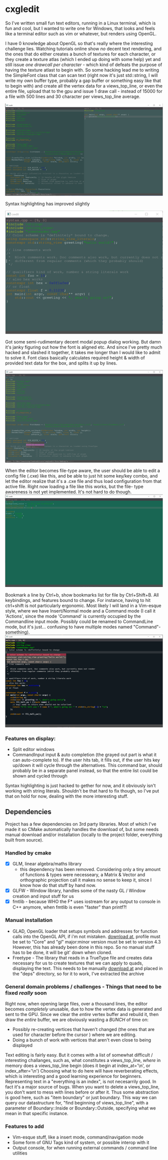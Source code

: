 # cxgledit

So I've written small fun text editors, running in a Linux terminal, which is fun and cool, but I wanted to 
write one for Windows, that looks and feels like a terminal editor such as vim or whatever, but renders
using OpenGL.

I have 0 knowledge about OpenGL so that's really where the interesting challenge lies. Watching tutorials online show *no* decent text rendering, and the ones that do
either creates a bunch of textures for each character, or they create a texture atlas (which I ended up doing with some 
help) yet and still issue *one drawcall per character* - which kind of defeats the purpose of having the texture
atlast to begin with. So some hacking lead me to writing the SimpleFont class that can scan text (right now it's just std::string,
I will write my own buffer type, probably a gap buffer or something easy like that to begin with) and create
all the vertex data for a views_top_line, or even the entire file, upload that to the gpu and issue 1 draw call - instead of 15000
for a file with 500 lines and 30 character per views_top_line average.

![First render](docs/img/initial.PNG)

Syntax highlighting has improved slightly

![Broader syntax highlighting](docs/img/syntax_highlighting.PNG)


Got some semi-rudimentary decent modal popup dialog working. But damn it's janky figuring out how the font is aligned etc. 
And since I've pretty much hacked and slashed it together, it takes me longer than I would like to admit to solve it.
Font class basically calculates required height & width of provided text data for the box, and splits it up by lines.

![ModalPopup popup dialog example](docs/img/modal_dialog_example.PNG)

When the editor becomes file-type aware, the user should be able to edit a config file (.cxe) like this,
and be able to just hit some key/key combo, and let the editor realize that it's a .cxe file and thus
load configuration from that active file. Right now loading a file like this works, but the file-
type awareness is not yet implemented. It's not hard to do though.
![Configuration of editor](docs/img/config_example.PNG)

Bookmark a line by Ctrl+b, show bookmarks list for file by Ctrl+Shift+B. All keybindings, and features bound to change.
For instance, having to hit ctrl+shift is not particularly ergonomic. Most likely I will land in a Vim-esque style,
where we have Insert/Normal mode and a Command mode (I call it 'Actions', since the mode 'Command' is currently occupied
by the Commandline input mode. Possibly could be renamed to CommandLine mode, but it's just... confusing to have multiple
modes named "Command"-something).
![First iteration of bookmark feature](docs/img/bookmarks_first_iteration.PNG)

### Features on display:
- Split editor windows
- CommandInput input & auto completion (the grayed out part is what it can auto-complete to). If the user hits tab, 
it fills out, if the user hits key up/down it will cycle through the alternatives. This command bar, should probably be in a separate
  panel instead, so that the entire list could be shown and cycled through
  

Syntax highlighting is just hacked to gether for now, and it obviously isn't working with string literals. 
Shouldn't be that hard to fix though, so I've put that on hold for now, dealing with the more interesting stuff.



## Dependencies
Project has a few dependencies on 3rd party libraries. Most of which I've made it so CMake automatically handles
the download of, but some needs manual download and/or installation (locally to the project folder, everything built 
from source).


### Handled by cmake
- [x] GLM, linear algebra/maths library
    - this dependency has been removed. Considering only a tiny amount of functions & types were necesseary, a Matrix & Vector and orthographic projection call
    it makes no sense to keep it, since I know how do that stuff by hand now.
- [x] GLFW - Window library, handles some of the nasty GL / Window creation and input stuff for us
- [x] fmtlib - because WHO the F* uses iostream for any output to console in C++ anymore, when fmtlib is even "faster" than printf?!

### Manual installation
- GLAD, OpenGL loader that setups symbols and addresses for function calls into the OpenGL API, if i'm not mistaken.
  [download at](https://glad.dav1d.de/), profile must be set to "Core" and "gl" major:minor version must be set to version 4.3
  However, this has already been done in this repo. So no manual stuff has to be done, it will be git' down when cloned.
- Freetype - The library that reads in a TrueType file and creates data necessary for us to create textures that we can 
  apply to quads, displaying the text. This needs to be manually [download at](https://download.savannah.gnu.org/releases/freetype/ "Get the latest version")
  and placed in the "deps" directory, so for it to work, I've extracted the archive
  
### General domain problems / challenges - Things that need to be fixed _really_ soon

Right now, when opening large files, over a thousand lines, the editor becomes *completely* unusable, due to how 
the vertex data is generated and sent to the GPU. Since we clear the *entire* vertex buffer and rebuild it,
then draw the *entire* buffer, we are obviously wasting a *BUNCH* of time on:
- Possibly re-creating vertices that haven't changed (the ones that are used for character before the cursor ) where we 
  are editing.
- Doing a bunch of work with vertices that aren't even close to being displayed

Text editing is fairly easy. But it comes with a list of somewhat difficult / interesting challanges,
such as, what constitutes a views_top_line, _where_ in memory does a views_top_line begin (does it begin at index_at='\n', or index_after='\n')
Choosing what to do here will have reverberating effects, which is interesting and a good learning experience
for beginners. Representing text in a "everything is an index", is not necesarrily good. In fact it's a major
source of bugs. When you want to delete a views_top_line, you don't want to mess with lines before or after it.
Thus some abstraction is good here, such as "item boundary" or just boundary. This way we can query our datastructure for,
"find beginning of views_top_line", with a parameter of Boundary::Inside or Boundary::Outside, specifying what we mean in that
specific instance.



### Features to add
- Vim-esque stuff, like a insert mode, command/navigation mode
- Some form of GNU Tags kind of system, or possible interop with it
- Output console, for when running external commands / command line utilities